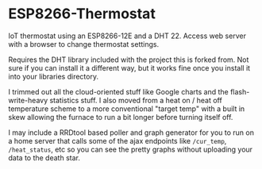 # ESP8266-Thermostat

IoT thermostat using an ESP8266-12E and a DHT 22.  Access web server with a browser to change thermostat settings.

Requires the DHT library included with the project this is forked from.  Not sure if you can install it a different way, but it works fine once you install it into your libraries directory.

I trimmed out all the cloud-oriented stuff like Google charts and the flash-write-heavy statistics stuff.  I also moved from a heat on / heat off temperature scheme to a more conventional "target temp" with a built in skew allowing the furnace to run a bit longer before turning itself off.

I may include a RRDtool based poller and graph generator for you to run on a home server that calls some of the ajax endpoints like `/cur_temp`, `/heat_status`, etc so you can see the pretty graphs without uploading your data to the death star.
